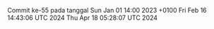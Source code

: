 Commit ke-55 pada tanggal Sun Jan 01 14:00 2023 +0100
Fri Feb 16 14:43:06 UTC 2024
Thu Apr 18 05:28:07 UTC 2024
